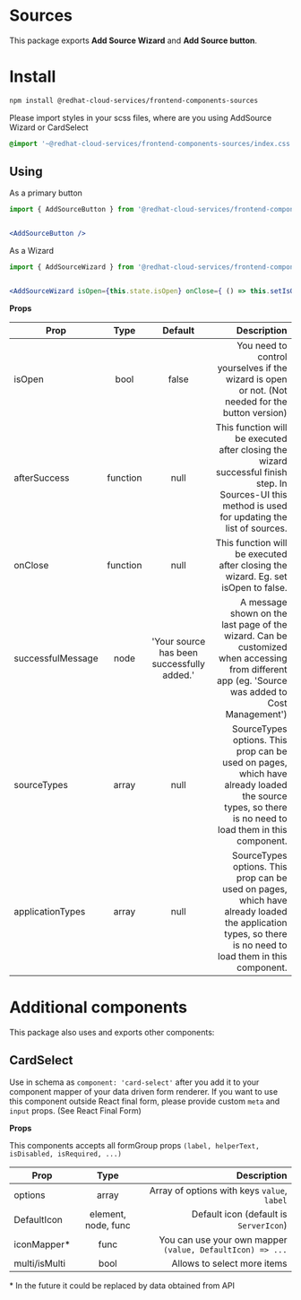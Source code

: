 # Sources

This package exports **Add Source Wizard** and **Add Source button**.

# Install

```bash
npm install @redhat-cloud-services/frontend-components-sources
```

Please import styles in your scss files, where are you using AddSource Wizard or CardSelect

```css
@import '~@redhat-cloud-services/frontend-components-sources/index.css';
```
 
## Using

As a primary button

```jsx
import { AddSourceButton } from '@redhat-cloud-services/frontend-components-sources';


<AddSourceButton />
```

As a Wizard

```jsx
import { AddSourceWizard } from '@redhat-cloud-services/frontend-components-sources';


<AddSourceWizard isOpen={this.state.isOpen} onClose={ () => this.setIsOpen(false)}/>
```

**Props**


|Prop|Type|Default|Description|
|----|:--:|:-----:|----------:|
|isOpen|bool|false|You need to control yourselves if the wizard is open or not. (Not needed for the button version)|
|afterSuccess|function|null|This function will be executed after closing the wizard successful finish step. In Sources-UI this method is used for updating the list of sources.|
|onClose|function|null|This function will be executed after closing the wizard. Eg. set isOpen to false.|
|successfulMessage|node|'Your source has been successfully added.'|A message shown on the last page of the wizard. Can be customized when accessing from different app (eg. 'Source was added to Cost Management')|
|sourceTypes|array|null|SourceTypes options. This prop can be used on pages, which have already loaded the source types, so there is no need to load them in this component.|
|applicationTypes|array|null|SourceTypes options. This prop can be used on pages, which have already loaded the application types, so there is no need to load them in this component.|


# Additional components

This package also uses and exports other components:

## CardSelect

Use in schema as `component: 'card-select'` after you add it to your component mapper of your data driven form renderer. If you want to use this component outside React final form, please provide custom `meta` and `input` props. (See React Final Form)

**Props**

This components accepts all formGroup props `(label, helperText, isDisabled, isRequired, ...)`


|Prop|Type|Description|
|----|:--:|----------:|
|options|array|Array of options with keys `value`, `label`|
|DefaultIcon|element, node, func|Default icon (default is `ServerIcon`)|
|iconMapper*|func|You can use your own mapper `(value, DefaultIcon) => ...` |
|multi/isMulti|bool|Allows to select more items|

\* In the future it could be replaced by data obtained from API